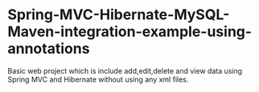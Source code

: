 # Spring-MVC-Hibernate-MySQL-Maven-integration-example-using-annotations
Basic web project which is include add,edit,delete and view data using Spring MVC and Hibernate without using any xml files.
